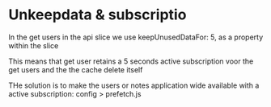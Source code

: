 # Unkeepdata & subscriptio

In the get users in the api slice we use    keepUnusedDataFor: 5, as a property within the slice

This means that get user retains a 5 seconds active subscription voor the get users and the the cache delete itself

THe solution is to make the users or notes application wide available with a active subscription: config > prefetch.js